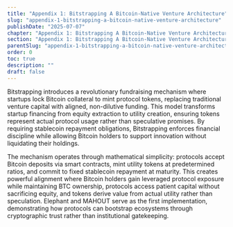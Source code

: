 ```yaml
---
title: "Appendix 1: Bitstrapping A Bitcoin-Native Venture Architecture"
slug: "appendix-1-bitstrapping-a-bitcoin-native-venture-architecture"
publishDate: "2025-07-07"
chapter: "Appendix 1: Bitstrapping A Bitcoin-Native Venture Architecture"
section: "Appendix 1: Bitstrapping A Bitcoin-Native Venture Architecture"
parentSlug: "appendix-1-bitstrapping-a-bitcoin-native-venture-architecture"
order: 0
toc: true
description: ""
draft: false
---
```


Bitstrapping introduces a revolutionary fundraising mechanism where startups lock Bitcoin collateral to mint protocol
tokens, replacing traditional venture capital with aligned, non-dilutive funding. This model transforms startup
financing from equity extraction to utility creation, ensuring tokens represent actual protocol usage rather than
speculative promises. By requiring stablecoin repayment obligations, Bitstrapping enforces financial discipline while
allowing Bitcoin holders to support innovation without liquidating their holdings.

The mechanism operates through mathematical simplicity: protocols accept Bitcoin deposits via smart contracts, mint
utility tokens at predetermined ratios, and commit to fixed stablecoin repayment at maturity. This creates powerful
alignment where Bitcoin holders gain leveraged protocol exposure while maintaining BTC ownership, protocols access
patient capital without sacrificing equity, and tokens derive value from actual utility rather than speculation.
Elephant and MAHOUT serve as the first implementation, demonstrating how protocols can bootstrap ecosystems through
cryptographic trust rather than institutional gatekeeping.
